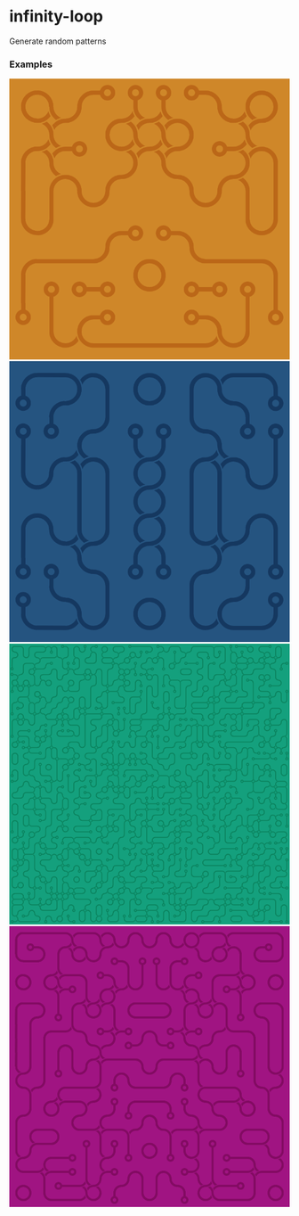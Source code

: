 # infinity-loop
Generate random patterns

### Examples

![Example 1](examples/example-01.png?raw=true)
![Example 2](examples/example-02.png?raw=true)
![Example 3](examples/example-03.png?raw=true)
![Example 4](examples/example-04.png?raw=true)

